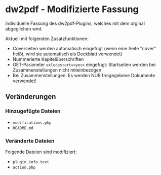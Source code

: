 # dw2pdf - Modifizierte Fassung

Individuelle Fassung des dw2pdf-Plugins, welches mit dem orginal abgeglichen wird.

Aktuell mit folgenden Zusatzfunktionen:

* Coverseiten werden automatisch eingefügt (wenn eine Seite "cover" heißt, wird sie automatisch als Deckblatt verwendet)
* Nummerierte Kapitelüberschriften
* GET-Parameter ``exludestart=<yes>`` eingefügt: Startseiten werden bei Zusammenstellungen nicht miteinbezogen
* Bei Zusammenstellungen: Es werden NUR freigegebene Dokumente verwendet!

## Veränderungen

### Hinzugefügte Dateien

* ``modifications.php``
* ``README.md``

### Veränderte Dateien

Folgende Dateien sind modifiziert:
* ``plugin.info.text``
* ``action.php``